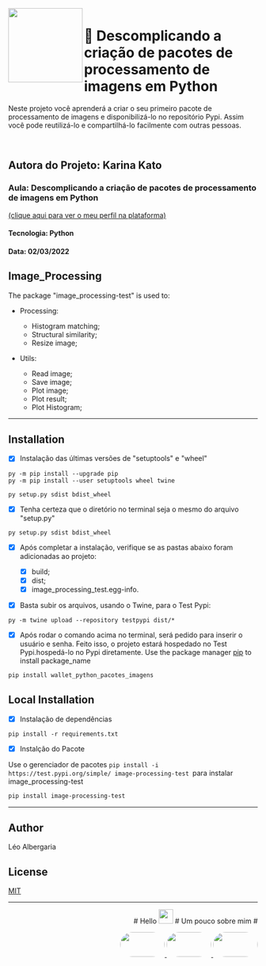<img src="https://user-images.githubusercontent.com/63436406/156398887-4b104218-95b0-494f-aca0-be81da5d14d8.png" align="left" height="150px" width="150px">
<h1>  🎲 Descomplicando a criação de pacotes de processamento de imagens em Python  </h1>
<p> Neste projeto você aprenderá a criar o seu primeiro pacote de processamento de imagens e disponibilizá-lo no repositório Pypi. Assim você pode reutilizá-lo e compartilhá-lo facilmente com outras pessoas. </p>
<br>

## Autora do Projeto: Karina Kato

### Aula: Descomplicando a criação de pacotes de processamento de imagens em Python

[(clique aqui para ver o meu perfil na plataforma)](https://web.dio.me/users/leo_albergaria)

#### Tecnologia: Python

#### Data: 02/03/2022

## Image_Processing

The package "image_processing-test" is used to:

-   Processing:
    -   Histogram matching;
    -   Structural similarity;
    -   Resize image;

-   Utils:
    -   Read image;
    -   Save image;
    -   Plot image;
    -   Plot result;
    -   Plot Histogram;

---

## Installation 

-   [x] Instalação das últimas versões de "setuptools" e "wheel"

```
py -m pip install --upgrade pip
py -m pip install --user setuptools wheel twine

py setup.py sdist bdist_wheel
```

-   [x] Tenha certeza que o diretório no terminal seja o mesmo do arquivo "setup.py"

```
py setup.py sdist bdist_wheel
```

-   [x] Após completar a instalação, verifique se as pastas abaixo foram adicionadas ao projeto:

    -   [x] build;
    -   [x] dist;
    -   [x] image_processing_test.egg-info.

-   [x] Basta subir os arquivos, usando o Twine, para o Test Pypi:

```
py -m twine upload --repository testpypi dist/*
```

-   [x] Após rodar o comando acima no terminal, será pedido para inserir o usuário e senha. Feito isso, o projeto estará hospedado no Test Pypi.hospedá-lo no Pypi diretamente.
        Use the package manager [pip](https://pip.pypa.io/en/stable/) to install package_name

```bash
pip install wallet_python_pacotes_imagens
```

## Local Installation

-   [x] Instalação de dependências

```
pip install -r requirements.txt
```

-   [x] Instalção do Pacote

Use o gerenciador de pacotes `pip install -i https://test.pypi.org/simple/ image-processing-test `para instalar image_processing-test

```bash
pip install image-processing-test
```

---
## Author
Léo Albergaria

## License
[MIT](https://choosealicense.com/licenses/mit/)

---

<p align="right">
# Hello <img src="https://acegif.com/wp-content/gifs/ola-47.gif" width="29px">
# Um pouco sobre mim #
</p>    
<p align="right">
    <a href="https://web.dio.me/users/leo_albergaria?tab=achievements">
        <img style="border-radius: 50px; height: 50px; width: 90px"
             src="https://user-images.githubusercontent.com/63436406/155859846-da9d78e9-c7c4-47ca-a95c-43fed103bd46.png"/>
    <a href="https://www.linkedin.com/in/adm-leo-albergaria/">
        <img style="border-radius: 50px; height: 50px; width: 90px"
             src="https://user-images.githubusercontent.com/63436406/155859988-26ceade2-4e04-473a-8a26-796b145a4224.png" />
    <a href="https://github.com/leo-albergaria">
        <img style="border-radius: 50px; height: 50px; width: 90px"
             src="https://user-images.githubusercontent.com/63436406/155860021-d9d51434-9fe1-4233-a70a-6b69d5f85792.png" /></a>
</p>
